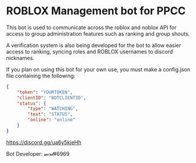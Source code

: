 # ROBLOX Management bot for PPCC

This bot is used to communicate across the roblox and noblox API for access to group administration features such as ranking and group shouts.

A verification system is also being developed for the bot to allow easier access to ranking, syncing roles and ROBLOX usernames to discord nicknames.

If you plan on using this bot for your own use, you must make a config.json file containing the following:

```json
{
    "token": "YOURTOKEN",
    "clientID": "BOTCLIENTID",
    "status": {
        "type": "WATCHING",
        "text": "STATUS",
        "online": "online"
    }
}
```
https://discord.gg/ua6y5kjeHh

Bot Developer: 𝓂𝑜𝒹#6969